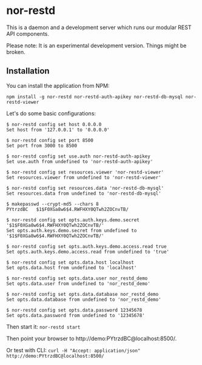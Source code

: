 nor-restd
=========

This is a daemon and a development server which runs our modular REST API components.

Please note: It is an experimental development version. Things might be broken.

Installation
------------

You can install the application from NPM:

```
npm install -g nor-restd nor-restd-auth-apikey nor-restd-db-mysql nor-restd-viewer
```

Let's do some basic configurations:

```
$ nor-restd config set host 0.0.0.0
Set host from '127.0.0.1' to '0.0.0.0'

$ nor-restd config set port 8500
Set port from 3000 to 8500

$ nor-restd config set use.auth nor-restd-auth-apikey
Set use.auth from undefined to 'nor-restd-auth-apikey'

$ nor-restd config set resources.viewer 'nor-restd-viewer'
Set resources.viewer from undefined to 'nor-restd-viewer'

$ nor-restd config set resources.data 'nor-restd-db-mysql'
Set resources.data from undefined to 'nor-restd-db-mysql'

$ makepasswd --crypt-md5 --chars 8
PYtrzdBC   $1$F0XGa8w6$4.RWFHXY0QTwh2ZOCnvTB/

$ nor-restd config set opts.auth.keys.demo.secret '$1$F0XGa8w6$4.RWFHXY0QTwh2ZOCnvTB/'
Set opts.auth.keys.demo.secret from undefined to '$1$F0XGa8w6$4.RWFHXY0QTwh2ZOCnvTB/'

$ nor-restd config set opts.auth.keys.demo.access.read true
Set opts.auth.keys.demo.access.read from undefined to 'true'

$ nor-restd config set opts.data.host localhost
Set opts.data.host from undefined to 'localhost'

$ nor-restd config set opts.data.user nor_restd_demo
Set opts.data.user from undefined to 'nor_restd_demo'

$ nor-restd config set opts.data.database nor_restd_demo
Set opts.data.database from undefined to 'nor_restd_demo'

$ nor-restd config set opts.data.password 12345678
Set opts.data.password from undefined to '12345678'
```

Then start it: `nor-restd start`

Then point your browser to http://demo:PYtrzdBC@localhost:8500/.

Or test with CLI: `curl -H "Accept: application/json" http://demo:PYtrzdBC@localhost:8500/`
